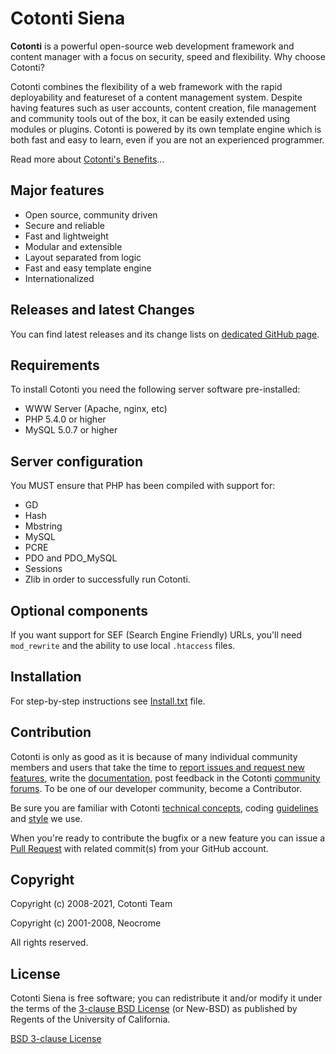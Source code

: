 # Cotonti Siena

**Cotonti** is a powerful open-source web development framework and content manager with a focus on security, speed and flexibility.
Why choose Cotonti?

Cotonti combines the flexibility of a web framework with the rapid deployability and featureset of a content management system. Despite having features such as user accounts, content creation, file management and community tools out of the box, it can be easily extended using modules or plugins. Cotonti is powered by its own template engine which is both fast and easy to learn, even if you are not an experienced programmer.

Read more about [Cotonti's Benefits](https://www.cotonti.com/articles/benefits)...

## Major features

* Open source, community driven
* Secure and reliable
* Fast and lightweight
* Modular and extensible
* Layout separated from logic
* Fast and easy template engine
* Internationalized


## Releases and latest Changes

You can find latest releases and its change lists on [dedicated GitHub page](https://github.com/Cotonti/Cotonti/releases).


## Requirements

To install Cotonti you need the following server software pre-installed:

* WWW Server (Apache, nginx, etc)
* PHP 5.4.0 or higher
* MySQL 5.0.7 or higher


## Server configuration

You MUST ensure that PHP has been compiled with support for:
* GD
* Hash
* Mbstring
* MySQL
* PCRE
* PDO and PDO_MySQL
* Sessions
* Zlib
in order to successfully run Cotonti.


## Optional components

If you want support for SEF (Search Engine Friendly) URLs,
you'll need `mod_rewrite` and the ability to use local `.htaccess` files.


## Installation

For step-by-step instructions see [Install.txt](https://github.com/Cotonti/Cotonti/blob/master/Install.txt) file.


## Contribution 

Cotonti is only as good as it is because of many individual community members and users that take the time to [report issues and request new features](https://github.com/Cotonti/Cotonti/issues), write the [documentation](https://www.cotonti.com/docs/), post feedback in the Cotonti [community forums](https://www.cotonti.com/forums). To be one of our developer community, become a Contributor.

Be sure you are familiar with Cotonti [technical concepts](https://www.cotonti.com/docs/devel/technical_concepts), coding [guidelines](https://www.cotonti.com/docs/devel/coding_guide) and [style](https://www.cotonti.com/docs/devel/coding_style) we use.

When you're ready to contribute the bugfix or a new feature you can issue a [Pull Request](https://help.github.com/articles/using-pull-requests/) with related commit(s) from your GitHub account.


## Copyright

Copyright (c) 2008-2021, Cotonti Team

Copyright (c) 2001-2008, Neocrome

All rights reserved.

## License

Cotonti Siena is free software; you can redistribute it and/or modify it under the terms of the [3-clause BSD License](https://en.wikipedia.org/wiki/BSD_licenses#3-clause_license_.28.22Revised_BSD_License.22.2C_.22New_BSD_License.22.2C_or_.22Modified_BSD_License.22.29) (or New-BSD) as published by Regents of the University of California.

[BSD 3-clause License](https://github.com/Cotonti/Cotonti/blob/master/License.txt) 
